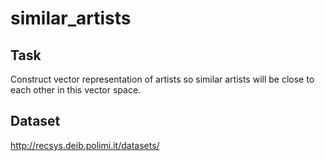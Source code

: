 # similar_artists

## Task

Construct vector representation of artists so similar artists will be close to each other in this vector space.

## Dataset

http://recsys.deib.polimi.it/datasets/

